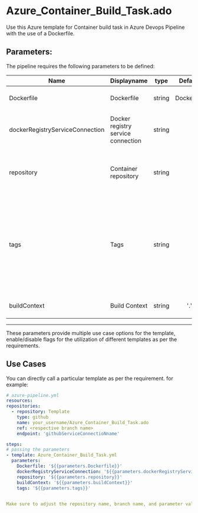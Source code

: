 # Azure_Container_Build_Task.ado
Use this Azure template for Container build task in Azure Devops Pipeline with the use of a Dockerfile.

## Parameters:

The pipeline requires the following parameters to be defined:


| Name  | Displayname | type | Default | Values | Opional/Required | Comments |
| ------------- | ------------- | :-------------: | :-------------: | ------------- | :-------------: | ------------- |
| Dockerfile | Dockerfile | string | Dockerfile | | Required | The path to the Dockerfile |
| dockerRegistryServiceConnection | Docker registry service connection | string | | | Optional | Specifies a Docker registry service connection |
| repository  | Container repository | string | | | Optional | The name of the repository within the container registry |
| tags | Tags | string |  | | Optional | The list of tags in separate lines. Tags are used while building and pushing the image to container registry |
| buildContext  | Build Context | string | '.' | | Optional | The path to the build context |

--------------------------------------------------------------------------------------------------------------------------------------------------

These parameters provide multiple use case options for the template, enable/disable flags for the utilization of different templates as per the requirements.


## Use Cases

You can directly call a particular template as per the requirement. for example: 

  ```yaml
  # azure-pipeline.yml
  resources:
  repositories:
    - repository: Template
      type: github
      name: your_username/Azure_Container_Build_Task.ado
      ref: <respective branch name>
      endpoint: 'githubServiceConnectioNname'

  steps:
  # passing the parameters
  - template: Azure_Container_Build_Task.yml
    parameters:
      Dockerfile: '${{parameters.Dockerfile}}'      
      dockerRegistryServiceConnection: '${{parameters.dockerRegistryServiceConnection}}'     
      repository: '${{parameters.repository}}'      
      buildContext: '${{parameters.buildContext}}'     
      tags: '${{parameters.tags}}'   
        
  
Make sure to adjust the repository name, branch name, and parameter values according to your project's requirements.

